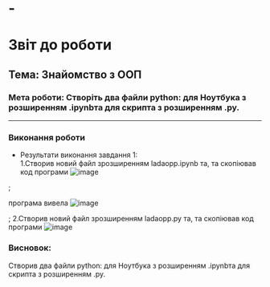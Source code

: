 # -
# Звіт до роботи
## Тема: Знайомство з ООП
### Мета роботи: Створіть два файли python: для Ноутбука з розширенням .ipynbта для скрипта з розширенням .py.
---
### Виконання роботи
- Результати виконання завдання 1:  
    1.Створив новий файл зрозширенням ladaopp.ipynb та, та скопіював код програми ![image](https://user-images.githubusercontent.com/118180432/202724495-ee53bdbf-4ed1-4fd3-accf-cf0b6115af45.png)

 ;
 
   програма вивела
   ![image](https://user-images.githubusercontent.com/118180432/202724542-7282599a-b17d-4490-9b64-7a9ed1d72221.png)

 ; 
    2.Створив новий файл зрозширенням ladaopp.py та, та скопіював код програми ![image](https://user-images.githubusercontent.com/118180432/202724616-c526280d-a0e8-4ede-b63f-be8e0fd05980.png)

   
### Висновок: 
Створив два файли python: для Ноутбука з розширенням .ipynbта для скрипта з розширенням .py.
